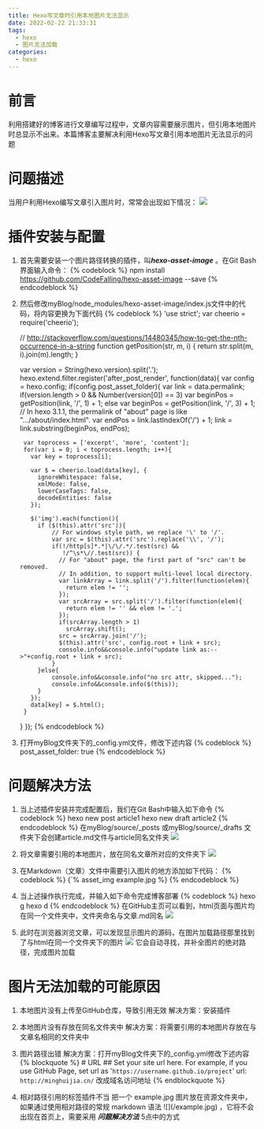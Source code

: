```yaml
---
title: Hexo写文章时引用本地图片无法显示
date: 2022-02-22 21:33:31
tags:
  - hexo
  - 图片无法加载
categories:
  - hexo
---
```


# 前言
利用搭建好的博客进行文章编写过程中，文章内容需要展示图片，但引用本地图片时总显示不出来。本篇博客主要解决利用Hexo写文章引用本地图片无法显示的问题
<!-- more -->

# 问题描述
当用户利用Hexo编写文章引入图片时，常常会出现如下情况：
![](https://cdn.jsdelivr.net/gh/MinghuiJia/CDN-source/Hexo_Write_The_Article_Images_Cannot_Be_Displayed/step1.png)

# 插件安装与配置
1. 首先需要安装一个图片路径转换的插件，叫***hexo-asset-image*** 。在Git Bash界面输入命令：
{% codeblock %}
	npm install https://github.com/CodeFalling/hexo-asset-image --save
{% endcodeblock %}

2. 然后修改myBlog/node_modules/hexo-asset-image/index.js文件中的代码，将内容更换为下面代码
{% codeblock %}
	'use strict';
	var cheerio = require('cheerio');

	// http://stackoverflow.com/questions/14480345/how-to-get-the-nth-occurrence-in-a-string
	function getPosition(str, m, i) {
	  return str.split(m, i).join(m).length;
	}

	var version = String(hexo.version).split('.');
	hexo.extend.filter.register('after_post_render', function(data){
	  var config = hexo.config;
	  if(config.post_asset_folder){
			var link = data.permalink;
		if(version.length > 0 && Number(version[0]) == 3)
		   var beginPos = getPosition(link, '/', 1) + 1;
		else
		   var beginPos = getPosition(link, '/', 3) + 1;
		// In hexo 3.1.1, the permalink of "about" page is like ".../about/index.html".
		var endPos = link.lastIndexOf('/') + 1;
		link = link.substring(beginPos, endPos);

		var toprocess = ['excerpt', 'more', 'content'];
		for(var i = 0; i < toprocess.length; i++){
		  var key = toprocess[i];
	 
		  var $ = cheerio.load(data[key], {
			ignoreWhitespace: false,
			xmlMode: false,
			lowerCaseTags: false,
			decodeEntities: false
		  });

		  $('img').each(function(){
			if ($(this).attr('src')){
				// For windows style path, we replace '\' to '/'.
				var src = $(this).attr('src').replace('\\', '/');
				if(!/http[s]*.*|\/\/.*/.test(src) &&
				   !/^\s*\//.test(src)) {
				  // For "about" page, the first part of "src" can't be removed.
				  // In addition, to support multi-level local directory.
				  var linkArray = link.split('/').filter(function(elem){
					return elem != '';
				  });
				  var srcArray = src.split('/').filter(function(elem){
					return elem != '' && elem != '.';
				  });
				  if(srcArray.length > 1)
					srcArray.shift();
				  src = srcArray.join('/');
				  $(this).attr('src', config.root + link + src);
				  console.info&&console.info("update link as:-->"+config.root + link + src);
				}
			}else{
				console.info&&console.info("no src attr, skipped...");
				console.info&&console.info($(this));
			}
		  });
		  data[key] = $.html();
		}
	  }
	});
{% endcodeblock %}

3. 打开myBlog文件夹下的_config.yml文件，修改下述内容
{% codeblock %}
	post_asset_folder: true
{% endcodeblock %}

# 问题解决方法
1. 当上述插件安装并完成配置后，我们在Git Bash中输入如下命令
{% codeblock %}
	hexo new post article1
	hexo new draft article2
{% endcodeblock %}
在myBlog/source/_posts 或myBlog/source/_drafts 文件夹下会创建article.md文件与article同名文件夹
![](https://cdn.jsdelivr.net/gh/MinghuiJia/CDN-source/Hexo_Write_The_Article_Images_Cannot_Be_Displayed/step2.png)

2. 将文章需要引用的本地图片，放在同名文章所对应的文件夹下
![](https://cdn.jsdelivr.net/gh/MinghuiJia/CDN-source/Hexo_Write_The_Article_Images_Cannot_Be_Displayed/step3.png)

3. 在Markdown（文章）文件中需要引入图片的地方添加如下代码：
{% codeblock %}
	{`% asset_img example.jpg %}
{% endcodeblock %}

4. 当上述操作执行完成，并输入如下命令完成博客部署
{% codeblock %}
	hexo g
	hexo d
{% endcodeblock %}
在GitHub主页可以看到，html页面与图片均在同一个文件夹中，文件夹命名与文章.md同名
![](https://cdn.jsdelivr.net/gh/MinghuiJia/CDN-source/Hexo_Write_The_Article_Images_Cannot_Be_Displayed/step4.png)

5. 此时在浏览器浏览文章，可以发现显示图片的源码，在图片加载路径那里找到了与html在同一个文件夹下的图片
![](https://cdn.jsdelivr.net/gh/MinghuiJia/CDN-source/Hexo_Write_The_Article_Images_Cannot_Be_Displayed/step5.png)
它会自动寻找，并补全图片的绝对路径，完成图片加载

# 图片无法加载的可能原因
1. 本地图片没有上传至GitHub仓库，导致引用无效
解决方案：安装插件

2. 本地图片没有存放在同名文件夹中
解决方案：将需要引用的本地图片存放在与文章名相同的文件夹中

3. 图片路径出错
解决方案：打开myBlog文件夹下的_config.yml修改下述内容
{% blockquote %}
	\# URL
	\#\# Set your site url here. For example, if you use GitHub Page, set url as '`https://username.github.io/project`'
	url: `http://minghuijia.cn/` 改成域名访问地址
{% endblockquote %}

4. 相对路径引用的标签插件不当
把一个 example.jpg 图片放在资源文件夹中，如果通过使用相对路径的常规 markdown 语法 \!\[\](/example.jpg) ，它将不会出现在首页上，需要采用 ***问题解决方法*** 5点中的方式

